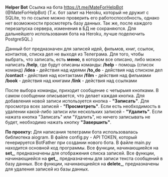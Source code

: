 <b>Helper Bot</b>
Ссылка на бота https://t.me/MateForHelpBot (@MateForHelpBot)
(Т.к. бот залит на Heroku, который не дружит с SQLite, то по ссылке можно проверить его работоспособность, однако нет возможности просмотерть базу данных. 
Так же, после каждого перезапуска сервера, изменения в БД не сохраняются. Для дальнейшего использования бота на Heroku, лучше поделючить PostgreSQL.)

Данный бот предназначен для записей идей, фильмов, книг, ссылок, контактов, списка дел не выходя из Телеграма.
Для того, чтобы выбрать, что записать, есть <b>меню</b>, в котором все описано, либо можно написать <b>/help</b>, где будут описаны команды:
<b>/help</b> - помощь (список команд)
<b>/idea</b> - действия над идеями
<b>/to_do</b> - действия над списком дел
<b>/contact</b> - действия над контактами
<b>/film</b> - действия над фильмами
<b>/book</b> - действия над книгами
<b>/link</b> - действия над ссылками

После выбора команды, приходит сообщение с четырьмя кнопками. В самом сообщении описывается, что делает каждая кнопка. Для добавления новой записи используется кнопка - <b>"Записать"</b>. Для просмотра всех записей - <b>"Просмотреть"</b>. Если есть необходимость в удалении какой-либо записи или нескольких записей - <b>"Удалить"</b>. Если нажата кнопка "Записать" или "Удалить", но ничего записывать не будет, необходимо нажать кнопку <b>"Завершить"</b>.

<b>По проекту:</b>
Для написания телеграмм бота использовалась библиотека aiogram.
В файле config.py - API TOKEN, который генерируется BotFather при создании нового бота.
В файле main.py находится основной код программы.
Все функции, начинающиейся на <b>set_</b>, предназначены для отображения списка записей.
Все функции, начинающиейся на <b>get_</b>, предназначены для записи текста сообщений в базу данных.
Все функции, начинающиейся на <b>delete_</b>, предназначены для удаления записей из базы данных.

